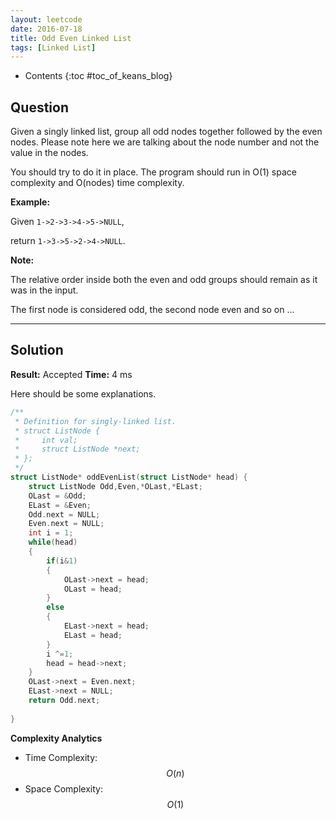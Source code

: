 ```yaml
---
layout: leetcode
date: 2016-07-18
title: Odd Even Linked List 
tags: [Linked List]
---
```


* Contents
{:toc #toc_of_keans_blog}

## Question

Given a singly linked list, group all odd nodes together followed by the even nodes. Please note here we are talking about the node number and not the value in the nodes.

You should try to do it in place. The program should run in O(1) space complexity and O(nodes) time complexity.

**Example:**

Given `1->2->3->4->5->NULL`,

return `1->3->5->2->4->NULL`.

**Note:**

The relative order inside both the even and odd groups should remain as it was in the input. 

The first node is considered odd, the second node even and so on ...





***

## Solution

**Result:** Accepted **Time:**  4 ms

Here should be some explanations.

```c
/**
 * Definition for singly-linked list.
 * struct ListNode {
 *     int val;
 *     struct ListNode *next;
 * };
 */
struct ListNode* oddEvenList(struct ListNode* head) {
    struct ListNode Odd,Even,*OLast,*ELast;
    OLast = &Odd;
    ELast = &Even;
    Odd.next = NULL;
    Even.next = NULL;
    int i = 1;
    while(head)
    {
        if(i&1)
        {
            OLast->next = head;
            OLast = head;
        }
        else
        {
            ELast->next = head;
            ELast = head;
        }
        i ^=1;
        head = head->next;
    }
    OLast->next = Even.next;
    ELast->next = NULL;
    return Odd.next;
    
}
```

**Complexity Analytics**

- Time Complexity: $$O(n)$$
- Space Complexity: $$O(1)$$
